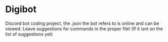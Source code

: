 # Digibot
Discord bot coding project, the .json the bot refers to is online and can be viewed.
Leave suggestions for commands in the proper file! (If it isnt on the list of suggestions yet)
